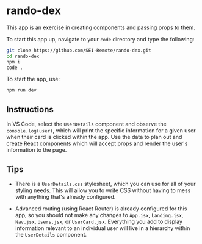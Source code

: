 # rando-dex

This app is an exercise in creating components and passing props to them.

To start this app up, navigate to your `code` directory and type the following:

```bash
git clone https://github.com/SEI-Remote/rando-dex.git
cd rando-dex
npm i
code .
```

To start the app, use:

```bash
npm run dev
```

## Instructions

In VS Code, select the `UserDetails` component and observe the `console.log(user)`, which will print the specific information for a given user when their card is clicked within the app.  Use the data to plan out and create React components which will accept props and render the user's information to the page.  

## Tips

- There is a `UserDetails.css` stylesheet, which you can use for all of your styling needs.  This will allow you to write CSS without having to mess with anything that's already configured.

- Advanced routing (using React Router) is already configured for this app, so you should not make any changes to `App.jsx`, `Landing.jsx`, `Nav.jsx`, `Users.jsx`, or `UserCard.jsx`.  Everything you add to display information relevant to an individual user will live in a hierarchy within the `UserDetails` component.


